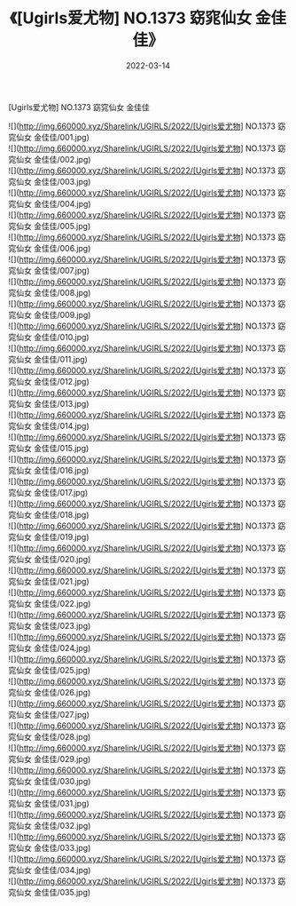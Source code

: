 ﻿---
layout: post
title:  《[Ugirls爱尤物] NO.1373 窈窕仙女 金佳佳》
date:   2022-03-14
img: http://img.660000.xyz/Sharelink/UGIRLS/2022/[Ugirls爱尤物] NO.1373 窈窕仙女 金佳佳/000.jpg
categories: [美女, 清纯, 唯美]
---

[Ugirls爱尤物] NO.1373 窈窕仙女 金佳佳

 ![](http://img.660000.xyz/Sharelink/UGIRLS/2022/[Ugirls爱尤物] NO.1373 窈窕仙女 金佳佳/001.jpg) <br>![](http://img.660000.xyz/Sharelink/UGIRLS/2022/[Ugirls爱尤物] NO.1373 窈窕仙女 金佳佳/002.jpg) <br>![](http://img.660000.xyz/Sharelink/UGIRLS/2022/[Ugirls爱尤物] NO.1373 窈窕仙女 金佳佳/003.jpg) <br>![](http://img.660000.xyz/Sharelink/UGIRLS/2022/[Ugirls爱尤物] NO.1373 窈窕仙女 金佳佳/004.jpg) <br>![](http://img.660000.xyz/Sharelink/UGIRLS/2022/[Ugirls爱尤物] NO.1373 窈窕仙女 金佳佳/005.jpg) <br>![](http://img.660000.xyz/Sharelink/UGIRLS/2022/[Ugirls爱尤物] NO.1373 窈窕仙女 金佳佳/006.jpg) <br>![](http://img.660000.xyz/Sharelink/UGIRLS/2022/[Ugirls爱尤物] NO.1373 窈窕仙女 金佳佳/007.jpg) <br>![](http://img.660000.xyz/Sharelink/UGIRLS/2022/[Ugirls爱尤物] NO.1373 窈窕仙女 金佳佳/008.jpg) <br>![](http://img.660000.xyz/Sharelink/UGIRLS/2022/[Ugirls爱尤物] NO.1373 窈窕仙女 金佳佳/009.jpg) <br>![](http://img.660000.xyz/Sharelink/UGIRLS/2022/[Ugirls爱尤物] NO.1373 窈窕仙女 金佳佳/010.jpg) <br>![](http://img.660000.xyz/Sharelink/UGIRLS/2022/[Ugirls爱尤物] NO.1373 窈窕仙女 金佳佳/011.jpg) <br>![](http://img.660000.xyz/Sharelink/UGIRLS/2022/[Ugirls爱尤物] NO.1373 窈窕仙女 金佳佳/012.jpg) <br>![](http://img.660000.xyz/Sharelink/UGIRLS/2022/[Ugirls爱尤物] NO.1373 窈窕仙女 金佳佳/013.jpg) <br>![](http://img.660000.xyz/Sharelink/UGIRLS/2022/[Ugirls爱尤物] NO.1373 窈窕仙女 金佳佳/014.jpg) <br>![](http://img.660000.xyz/Sharelink/UGIRLS/2022/[Ugirls爱尤物] NO.1373 窈窕仙女 金佳佳/015.jpg) <br>![](http://img.660000.xyz/Sharelink/UGIRLS/2022/[Ugirls爱尤物] NO.1373 窈窕仙女 金佳佳/016.jpg) <br>![](http://img.660000.xyz/Sharelink/UGIRLS/2022/[Ugirls爱尤物] NO.1373 窈窕仙女 金佳佳/017.jpg) <br>![](http://img.660000.xyz/Sharelink/UGIRLS/2022/[Ugirls爱尤物] NO.1373 窈窕仙女 金佳佳/018.jpg) <br>![](http://img.660000.xyz/Sharelink/UGIRLS/2022/[Ugirls爱尤物] NO.1373 窈窕仙女 金佳佳/019.jpg) <br>![](http://img.660000.xyz/Sharelink/UGIRLS/2022/[Ugirls爱尤物] NO.1373 窈窕仙女 金佳佳/020.jpg) <br>![](http://img.660000.xyz/Sharelink/UGIRLS/2022/[Ugirls爱尤物] NO.1373 窈窕仙女 金佳佳/021.jpg) <br>![](http://img.660000.xyz/Sharelink/UGIRLS/2022/[Ugirls爱尤物] NO.1373 窈窕仙女 金佳佳/022.jpg) <br>![](http://img.660000.xyz/Sharelink/UGIRLS/2022/[Ugirls爱尤物] NO.1373 窈窕仙女 金佳佳/023.jpg) <br>![](http://img.660000.xyz/Sharelink/UGIRLS/2022/[Ugirls爱尤物] NO.1373 窈窕仙女 金佳佳/024.jpg) <br>![](http://img.660000.xyz/Sharelink/UGIRLS/2022/[Ugirls爱尤物] NO.1373 窈窕仙女 金佳佳/025.jpg) <br>![](http://img.660000.xyz/Sharelink/UGIRLS/2022/[Ugirls爱尤物] NO.1373 窈窕仙女 金佳佳/026.jpg) <br>![](http://img.660000.xyz/Sharelink/UGIRLS/2022/[Ugirls爱尤物] NO.1373 窈窕仙女 金佳佳/027.jpg) <br>![](http://img.660000.xyz/Sharelink/UGIRLS/2022/[Ugirls爱尤物] NO.1373 窈窕仙女 金佳佳/028.jpg) <br>![](http://img.660000.xyz/Sharelink/UGIRLS/2022/[Ugirls爱尤物] NO.1373 窈窕仙女 金佳佳/029.jpg) <br>![](http://img.660000.xyz/Sharelink/UGIRLS/2022/[Ugirls爱尤物] NO.1373 窈窕仙女 金佳佳/030.jpg) <br>![](http://img.660000.xyz/Sharelink/UGIRLS/2022/[Ugirls爱尤物] NO.1373 窈窕仙女 金佳佳/031.jpg) <br>![](http://img.660000.xyz/Sharelink/UGIRLS/2022/[Ugirls爱尤物] NO.1373 窈窕仙女 金佳佳/032.jpg) <br>![](http://img.660000.xyz/Sharelink/UGIRLS/2022/[Ugirls爱尤物] NO.1373 窈窕仙女 金佳佳/033.jpg) <br>![](http://img.660000.xyz/Sharelink/UGIRLS/2022/[Ugirls爱尤物] NO.1373 窈窕仙女 金佳佳/034.jpg) <br>![](http://img.660000.xyz/Sharelink/UGIRLS/2022/[Ugirls爱尤物] NO.1373 窈窕仙女 金佳佳/035.jpg) <br>